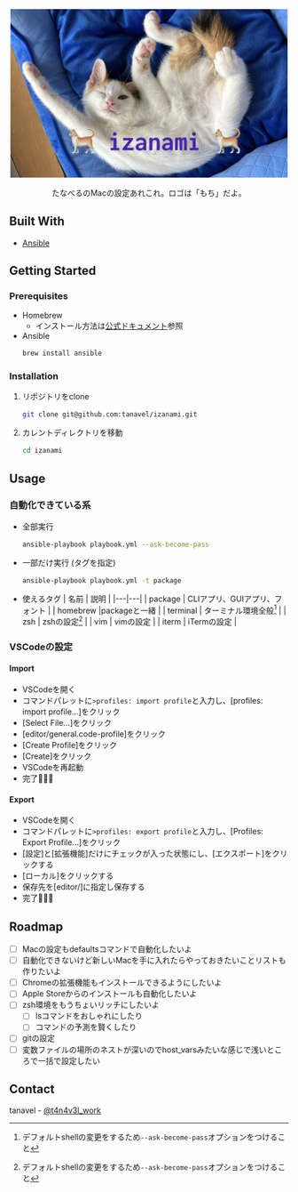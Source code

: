 
<div align="center">
  <a href="https://github.com/tanavel/izanami">
    <img src="images/mochi1.jpeg" alt="logo" width="500">
  </a>
  <p>たなべるのMacの設定あれこれ。ロゴは「もち」だよ。</p>
</div>

## Built With
- [Ansible](https://github.com/ansible/ansible)

## Getting Started
### Prerequisites
- Homebrew
    - インストール方法は[公式ドキュメント](https://brew.sh/index_ja)参照
- Ansible
    ```sh
    brew install ansible
    ```

### Installation
1. リポジトリをclone
    ```sh
    git clone git@github.com:tanavel/izanami.git
    ```
1. カレントディレクトリを移動
    ```sh
    cd izanami
    ```

## Usage
### 自動化できている系
- 全部実行
    ```sh
    ansible-playbook playbook.yml --ask-become-pass
    ```

- 一部だけ実行 (タグを指定)
    ```sh
    ansible-playbook playbook.yml -t package
    ```

- 使えるタグ
    | 名前 | 説明 |
    |---|---|
    | package  | CLIアプリ、GUIアプリ、フォント |
    | homebrew |packageと一緒 |
    | terminal | ターミナル環境全般[^1] |
    | zsh | zshの設定[^1] |
    | vim | vimの設定 |
    | iterm | iTermの設定 |

[^1]: デフォルトshellの変更をするため`--ask-become-pass`オプションをつけること

### VSCodeの設定
#### Import
- VSCodeを開く
- コマンドパレットに`>profiles: import profile`と入力し、[profiles: import profile...]をクリック
- [Select File...]をクリック
- [editor/general.code-profile]をクリック
- [Create Profile]をクリック
- [Create]をクリック
- VSCodeを再起動
- 完了🎉🎉🎉

#### Export
- VSCodeを開く
- コマンドパレットに`>profiles: export profile`と入力し、[Profiles: Export Profile...]をクリック
- [設定]と[拡張機能]だけにチェックが入った状態にし、[エクスポート]をクリックする
- [ローカル]をクリックする
- 保存先を[editor/]に指定し保存する
- 完了🎉🎉🎉

## Roadmap
- [ ] Macの設定もdefaultsコマンドで自動化したいよ
- [ ] 自動化できないけど新しいMacを手に入れたらやっておきたいことリストも作りたいよ
- [ ] Chromeの拡張機能もインストールできるようにしたいよ
- [ ] Apple Storeからのインストールも自動化したいよ
- [ ] zsh環境をもうちょいリッチにしたいよ
    - [ ] lsコマンドをおしゃれにしたり
    - [ ] コマンドの予測を賢くしたり
- [ ] gitの設定
- [ ] 変数ファイルの場所のネストが深いのでhost_varsみたいな感じで浅いところで一括で設定したい

## Contact
tanavel - [@t4n4v3l_work](https://twitter.com/t4n4v3l_work)
